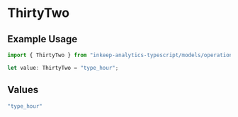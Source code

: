 # ThirtyTwo

## Example Usage

```typescript
import { ThirtyTwo } from "inkeep-analytics-typescript/models/operations";

let value: ThirtyTwo = "type_hour";
```

## Values

```typescript
"type_hour"
```